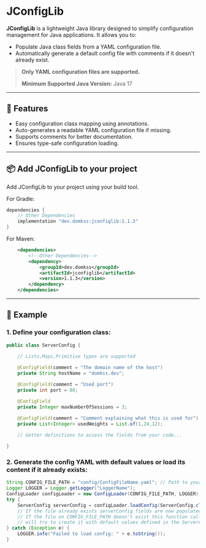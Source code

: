 # JConfigLib

**JConfigLib** is a lightweight Java library designed to simplify configuration management for Java applications. It allows you to:

- Populate Java class fields from a YAML configuration file.
- Automatically generate a default config file with comments if it doesn't already exist.

>  **Only YAML configuration files are supported.**
>
> **Minimum Supported Java Version:** Java 17

---

## 🔧 Features

- Easy configuration class mapping using annotations.
- Auto-generates a readable YAML configuration file if missing.
- Supports comments for better documentation.
- Ensures type-safe configuration loading.

---

## 📦 Add JConfigLib to your project

Add JConfigLib to your project using your build tool.

For Gradle:
```groovy
dependencies {
    // Other Dependencies
    implementation "dev.domkss:jconfiglib:1.1.3"
}
```
For Maven:
```xml
    <dependencies>
        <!--Other Dependencies-->
        <dependency>
            <groupId>dev.domkss</groupId>
            <artifactId>jconfiglib</artifactId>
            <version>1.1.3</version>
        </dependency>
    </dependencies>
```


---

## 🧪 Example

### 1. Define your configuration class:

```java
public class ServerConfig {

    // Lists,Maps,Primitive types are supported
    
    @ConfigField(comment = "The domain name of the host")
    private String hostName = "domkss.dev";

    @ConfigField(comment = "Used port")
    private int port = 80;

    @ConfigField
    private Integer maxNumberOfSessions = 3;

    @ConfigField(comment = "Comment explaining what this is used for")
    private List<Integer> usedWeights = List.of(1,24,12);
    
    // Getter definitions to access the fields from your code...

}
```
### 2. Generate the config YAML with default values or load its content if it already exists:
```java
String CONFIG_FILE_PATH = "config/ConfigFileName.yaml"; // Path to your config file location
Logger LOGGER = Logger.getLogger("LoggerName");
ConfigLoader configLoader = new ConfigLoader(CONFIG_FILE_PATH, LOGGER);
try {
    ServerConfig serverConfig = configLoader.loadConfig(ServerConfig.class);
    // If the file already exists serverConfig fields are now populated from the YAML file
    // If the file on CONFIG_FILE_PATH doesn't exist this function call 
    // will try to create it with default values defined in the ServerConfig.class
} catch (Exception e) {
    LOGGER.info("Failed to load config: " + e.toString());
}
```